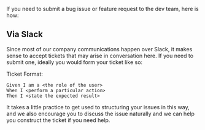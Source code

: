 If you need to submit a bug issue or feature request to the dev team, here is how:

## Via Slack ##

Since most of our company communications happen over Slack, it makes sense to accept tickets that may arise in conversation here. If you need to submit one, ideally you would form your ticket like so:

Ticket Format: 

```
Given I am a <the role of the user>
When I <perform a particular action>
Then I <state the expected result>
```

It takes a little practice to get used to structuring your issues in this way, and we also encourage you to discuss the issue naturally and we can help you construct the ticket if you need help.
